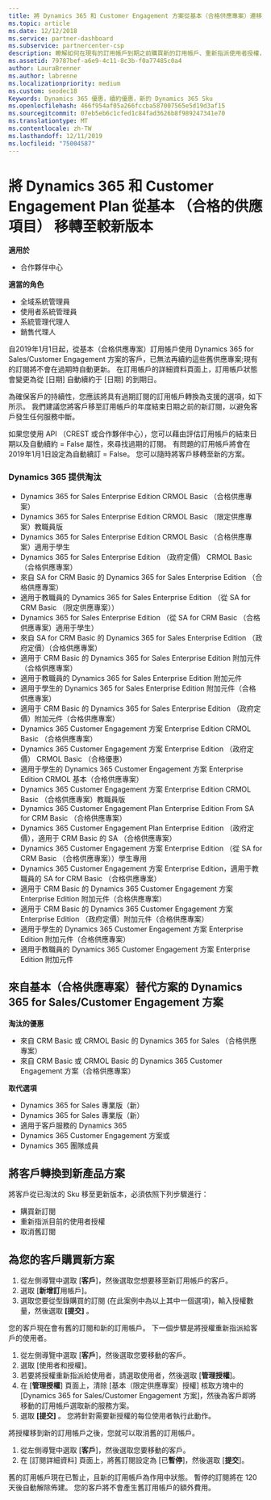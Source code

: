 ```yaml
---
title: 將 Dynamics 365 和 Customer Engagement 方案從基本（合格供應專案）遷移至較新版本 |合作夥伴中心
ms.topic: article
ms.date: 12/12/2018
ms.service: partner-dashboard
ms.subservice: partnercenter-csp
description: 瞭解如何在現有的訂用帳戶到期之前購買新的訂用帳戶、重新指派使用者授權，然後取消舊的訂用帳戶。
ms.assetid: 79787bef-a6e9-4c11-8c3b-f0a77485c0a4
author: LauraBrenner
ms.author: labrenne
ms.localizationpriority: medium
ms.custom: seodec18
Keywords: Dynamics 365 優惠，續約優惠，新的 Dynamics 365 Sku
ms.openlocfilehash: 466f954af05a266fccba587007565e5d19d3af15
ms.sourcegitcommit: 07eb5eb6c1cfed1c84fad3626b8f989247341e70
ms.translationtype: MT
ms.contentlocale: zh-TW
ms.lasthandoff: 12/11/2019
ms.locfileid: "75004587"
---
```

# <a name="migrate-dynamics-365-and-customer-engagement-plan-from-basic-qualified-offers-to-newer-versions"></a>將 Dynamics 365 和 Customer Engagement Plan 從基本 （合格的供應項目） 移轉至較新版本

**適用於**

-  合作夥伴中心

**適當的角色**
-   全域系統管理員
-   使用者系統管理員
-   系統管理代理人
-   銷售代理人

自2019年1月1日起，從基本（合格供應專案）訂用帳戶使用 Dynamics 365 for Sales/Customer Engagement 方案的客戶，已無法再續約這些舊供應專案;現有的訂閱將不會在過期時自動更新。 在訂用帳戶的詳細資料頁面上，訂用帳戶狀態會變更為從 [日期] 自動續約于 [日期] 的到期日。 


為確保客戶的持續性，您應該將具有過期訂閱的訂用帳戶轉換為支援的選項，如下所示。 我們建議您將客戶移至訂用帳戶的年度結束日期之前的新訂閱，以避免客戶發生任何服務中斷。

如果您使用 API （CREST 或合作夥伴中心），您可以藉由評估訂用帳戶的結束日期以及自動續約 = False 屬性，來尋找過期的訂閱。 有問題的訂用帳戶將會在2019年1月1日設定為自動續訂 = False。 您可以隨時將客戶移轉至新的方案。 

### <a name="the-dynamics-365-offers-being-retired"></a>Dynamics 365 提供淘汰

- Dynamics 365 for Sales Enterprise Edition CRMOL Basic （合格供應專案）
- Dynamics 365 for Sales Enterprise Edition CRMOL Basic （限定供應專案）教職員版
- Dynamics 365 for Sales Enterprise Edition CRMOL Basic （合格供應專案）適用于學生
- Dynamics 365 for Sales Enterprise Edition （政府定價） CRMOL Basic （合格供應專案）
- 來自 SA for CRM Basic 的 Dynamics 365 for Sales Enterprise Edition （合格供應專案）
- 適用于教職員的 Dynamics 365 for Sales Enterprise Edition （從 SA for CRM Basic （限定供應專案））
- Dynamics 365 for Sales Enterprise Edition （從 SA for CRM Basic （合格供應專案）適用于學生）
- 來自 SA for CRM Basic 的 Dynamics 365 for Sales Enterprise Edition （政府定價）（合格供應專案）
- 適用于 CRM Basic 的 Dynamics 365 for Sales Enterprise Edition 附加元件（合格供應專案）
- 適用于教職員的 Dynamics 365 for Sales Enterprise Edition 附加元件
- 適用于學生的 Dynamics 365 for Sales Enterprise Edition 附加元件（合格供應專案）
- 適用于 CRM Basic 的 Dynamics 365 for Sales Enterprise Edition （政府定價）附加元件（合格供應專案）
- Dynamics 365 Customer Engagement 方案 Enterprise Edition CRMOL Basic （合格供應專案）
- Dynamics 365 Customer Engagement 方案 Enterprise Edition （政府定價） CRMOL Basic （合格優惠）
- 適用于學生的 Dynamics 365 Customer Engagement 方案 Enterprise Edition CRMOL 基本（合格供應專案）
- Dynamics 365 Customer Engagement 方案 Enterprise Edition CRMOL Basic （合格供應專案）教職員版
- Dynamics 365 Customer Engagement Plan Enterprise Edition From SA for CRM Basic （合格供應專案）
- Dynamics 365 Customer Engagement Plan Enterprise Edition （政府定價），適用于 CRM Basic 的 SA （合格供應專案）
- Dynamics 365 Customer Engagement 方案 Enterprise Edition （從 SA for CRM Basic （合格供應專案））學生專用
- Dynamics 365 Customer Engagement 方案 Enterprise Edition，適用于教職員的 SA for CRM Basic （合格供應專案）
- 適用于 CRM Basic 的 Dynamics 365 Customer Engagement 方案 Enterprise Edition 附加元件（合格供應專案）
- 適用于 CRM Basic 的 Dynamics 365 Customer Engagement 方案 Enterprise Edition （政府定價）附加元件（合格供應專案）
- 適用于學生的 Dynamics 365 Customer Engagement 方案 Enterprise Edition 附加元件（合格供應專案）
- 適用于教職員的 Dynamics 365 Customer Engagement 方案 Enterprise Edition 附加元件



## <a name="dynamics-365-for-sales-customer-engagement-plan-from-basic-qualified-offers-replacement-plans"></a>來自基本（合格供應專案）替代方案的 Dynamics 365 for Sales/Customer Engagement 方案

**淘汰的優惠**   

- 來自 CRM Basic 或 CRMOL Basic 的 Dynamics 365 for Sales （合格供應專案）
- 來自 CRM Basic 或 CRMOL Basic 的 Dynamics 365 Customer Engagement 方案（合格供應專案）

**取代選項**
- Dynamics 365 for Sales 專業版（新）
- Dynamics 365 for Sales 專業版（新）
- 適用于客戶服務的 Dynamics 365
- Dynamics 365 Customer Engagement 方案或
- Dynamics 365 團隊成員



## <a name="transition-customers-to-new-product-plans"></a>將客戶轉換到新產品方案

將客戶從已淘汰的 Sku 移至更新版本，必須依照下列步驟進行：

- 購買新訂閱
- 重新指派目前的使用者授權
- 取消舊訂閱

## <a name="purchase-the-new-plan-for-your-customer"></a>為您的客戶購買新方案

1. 從左側導覽中選取 [**客戶**]，然後選取您想要移至新訂用帳戶的客戶。
2. 選取 [**新增訂**用帳戶]。
3. 選取您要從型錄購買的訂閱 (在此案例中為以上其中一個選項)，輸入授權數量，然後選取 **\[提交\]** 。 

您的客戶現在會有舊的訂閱和新的訂用帳戶。 下一個步驟是將授權重新指派給客戶的使用者。

1. 從左側導覽中選取 [**客戶**]，然後選取您要移動的客戶。
2. 選取 \[使用者和授權\]。
3. 若要將授權重新指派給使用者，請選取使用者，然後選取 [**管理授權**]。 
4. 在 [**管理授權**] 頁面上，清除 [基本（限定供應專案）授權] 核取方塊中的 [Dynamics 365 for Sales/Customer Engagement 方案]，然後為客戶即將移動的訂用帳戶選取新的服務方案。 
5. 選取 **\[提交\]** 。 您將針對需要新授權的每位使用者執行此動作。 

將授權移到新的訂用帳戶之後，您就可以取消舊的訂用帳戶。 

1. 從左側導覽中選取 [**客戶**]，然後選取您要移動的客戶。
2. 在 [訂閱詳細資料] 頁面上，將舊訂閱設定為 [已**暫停**]，然後選取 [**提交**]。

舊的訂用帳戶現在已暫止，且新的訂用帳戶為作用中狀態。 暫停的訂閱將在 120 天後自動解除佈建。 您的客戶將不會產生舊訂用帳戶的額外費用。
 

 



